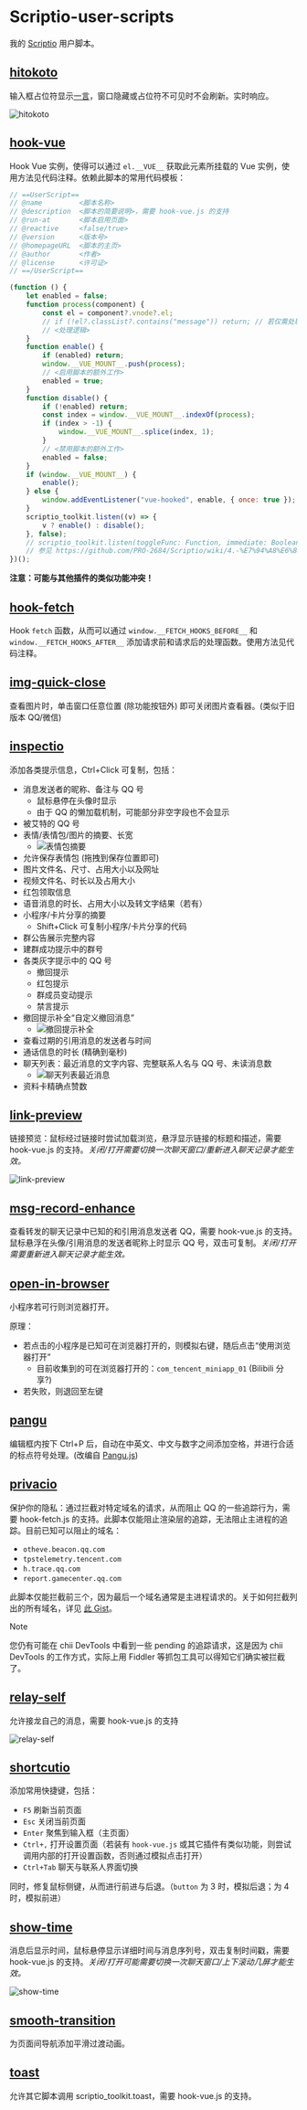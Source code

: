 # Scriptio-user-scripts

我的 [Scriptio](https://github.com/PRO-2684/Scriptio) 用户脚本。

## [hitokoto](./hitokoto.js)

输入框占位符显示[一言](https://hitokoto.cn)，窗口隐藏或占位符不可见时不会刷新。实时响应。

![hitokoto](./images/hitokoto.jpg)

## [hook-vue](./hook-vue.js)

Hook Vue 实例，使得可以通过 `el.__VUE__` 获取此元素所挂载的 Vue 实例，使用方法见代码注释。依赖此脚本的常用代码模板：

```javascript
// ==UserScript==
// @name         <脚本名称>
// @description  <脚本的简要说明>，需要 hook-vue.js 的支持
// @run-at       <脚本启用页面>
// @reactive     <false/true>
// @version      <版本号>
// @homepageURL  <脚本的主页>
// @author       <作者>
// @license      <许可证>
// ==/UserScript==

(function () {
    let enabled = false;
    function process(component) {
        const el = component?.vnode?.el;
        // if (!el?.classList?.contains("message")) return; // 若仅需处理消息，可使用此行
        // <处理逻辑>
    }
    function enable() {
        if (enabled) return;
        window.__VUE_MOUNT__.push(process);
        // <启用脚本的额外工作>
        enabled = true;
    }
    function disable() {
        if (!enabled) return;
        const index = window.__VUE_MOUNT__.indexOf(process);
        if (index > -1) {
            window.__VUE_MOUNT__.splice(index, 1);
        }
        // <禁用脚本的额外工作>
        enabled = false;
    }
    if (window.__VUE_MOUNT__) {
        enable();
    } else {
        window.addEventListener("vue-hooked", enable, { once: true });
    }
    scriptio_toolkit.listen((v) => {
        v ? enable() : disable();
    }, false);
    // scriptio_toolkit.listen(toggleFunc: Function, immediate: Boolean)
    // 参见 https://github.com/PRO-2684/Scriptio/wiki/4.-%E7%94%A8%E6%88%B7%E8%84%9A%E6%9C%AC%E5%BC%80%E5%8F%91#%E5%93%8D%E5%BA%94%E6%80%A7%E8%84%9A%E6%9C%AC
})();
```

**注意：可能与其他插件的类似功能冲突！**

## [hook-fetch](./hook-fetch.js)

Hook `fetch` 函数，从而可以通过 `window.__FETCH_HOOKS_BEFORE__` 和 `window.__FETCH_HOOKS_AFTER__` 添加请求前和请求后的处理函数。使用方法见代码注释。

## [img-quick-close](./img-quick-close.js)

查看图片时，单击窗口任意位置 (除功能按钮外) 即可关闭图片查看器。(类似于旧版本 QQ/微信)

## [inspectio](./inspectio.js)

添加各类提示信息，Ctrl+Click 可复制，包括：

- 消息发送者的昵称、备注与 QQ 号
    - 鼠标悬停在头像时显示
    - 由于 QQ 的懒加载机制，可能部分非空字段也不会显示
- 被艾特的 QQ 号
- 表情/表情包/图片的摘要、长宽
    - ![表情包摘要](./images/inspectio-showSummary.jpg)
- 允许保存表情包 (拖拽到保存位置即可)
- 图片文件名、尺寸、占用大小以及网址
- 视频文件名、时长以及占用大小
- 红包领取信息
- 语音消息的时长、占用大小以及转文字结果（若有）
- 小程序/卡片分享的摘要
    - Shift+Click 可复制小程序/卡片分享的代码
- 群公告展示完整内容
- 建群成功提示中的群号
- 各类灰字提示中的 QQ 号
    - 撤回提示
    - 红包提示
    - 群成员变动提示
    - 禁言提示
- 撤回提示补全“自定义撤回消息”
    - ![撤回提示补全](./images/inspectio-revokeElement.jpg)
- 查看过期的引用消息的发送者与时间
- 通话信息的时长 (精确到毫秒)
- 聊天列表：最近消息的文字内容、完整联系人名与 QQ 号、未读消息数
    - ![聊天列表最近消息](./images/inspectio-recentMessage.jpg)
- 资料卡精确点赞数

## [link-preview](./link-preview.js)

链接预览：鼠标经过链接时尝试加载浏览，悬浮显示链接的标题和描述，需要 hook-vue.js 的支持。*关闭/打开需要切换一次聊天窗口/重新进入聊天记录才能生效。*

![link-preview](./images/link-preview.jpg)

## [msg-record-enhance](./msg-record-enhance.js)

查看转发的聊天记录中已知的和引用消息发送者 QQ，需要 hook-vue.js 的支持。鼠标悬浮在头像/引用消息的发送者昵称上时显示 QQ 号，双击可复制。*关闭/打开需要重新进入聊天记录才能生效。*

## [open-in-browser](./open-in-browser.js)

小程序若可行则浏览器打开。

原理：

- 若点击的小程序是已知可在浏览器打开的，则模拟右键，随后点击“使用浏览器打开”
    - 目前收集到的可在浏览器打开的：`com_tencent_miniapp_01` (Bilibili 分享?)
- 若失败，则退回至左键

## [pangu](./pangu.js)

编辑框内按下 Ctrl+P 后，自动在中英文、中文与数字之间添加空格，并进行合适的标点符号处理。(改编自 [Pangu.js](https://github.com/vinta/pangu.js/))

## [privacio](./privacio.js)

保护你的隐私：通过拦截对特定域名的请求，从而阻止 QQ 的一些追踪行为，需要 hook-fetch.js 的支持。此脚本仅能阻止渲染层的追踪，无法阻止主进程的追踪。目前已知可以阻止的域名：

- `otheve.beacon.qq.com`
- `tpstelemetry.tencent.com`
- `h.trace.qq.com`
- `report.gamecenter.qq.com`

此脚本仅能拦截前三个，因为最后一个域名通常是主进程请求的。关于如何拦截列出的所有域名，详见 [此 Gist](https://gist.github.com/PRO-2684/4353310541c63fe7aef643d14bc92ff0)。

> [!NOTE]
> 您仍有可能在 chii DevTools 中看到一些 pending 的追踪请求，这是因为 chii DevTools 的工作方式，实际上用 Fiddler 等抓包工具可以得知它们确实被拦截了。

## [relay-self](./relay-self.js)

允许接龙自己的消息，需要 hook-vue.js 的支持

![relay-self](./images/relay-self.jpg)

## [shortcutio](./shortcutio.js)

添加常用快捷键，包括：

- `F5` 刷新当前页面
- `Esc` 关闭当前页面
- `Enter` 聚焦到输入框（主页面）
- `Ctrl+,` 打开设置页面（若装有 `hook-vue.js` 或其它插件有类似功能，则尝试调用内部的打开设置函数，否则通过模拟点击打开）
- `Ctrl+Tab` 聊天与联系人界面切换

同时，修复鼠标侧键，从而进行前进与后退。（`button` 为 3 时，模拟后退；为 4 时，模拟前进）

## [show-time](./show-time.js)

消息后显示时间，鼠标悬停显示详细时间与消息序列号，双击复制时间戳，需要 hook-vue.js 的支持。*关闭/打开可能需要切换一次聊天窗口/上下滚动几屏才能生效。*

![show-time](./images/show-time.jpg)

## [smooth-transition](./smooth-transition.js)

为页面间导航添加平滑过渡动画。

## [toast](./toast.js)

允许其它脚本调用 scriptio_toolkit.toast，需要 hook-vue.js 的支持。
